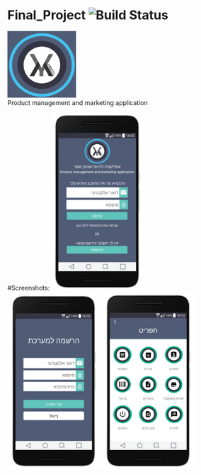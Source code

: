 # Final_Project ![Build Status](https://travis-ci.org/avjinder/Final_Project.svg?branch=master)

<img src="/screenshots/app_icon.png" height="150px"/> <br>
Product management and marketing application

#Screenshots:
<img src="/screenshots/Screenshot_2017_login_portrait.png" height="400"/>
<img src="/screenshots/Screenshot_2017_registration_portrait.png" height="400"/>
<img src="/screenshots/Screenshot_2017_menu_portrait.png" height="400"/>
